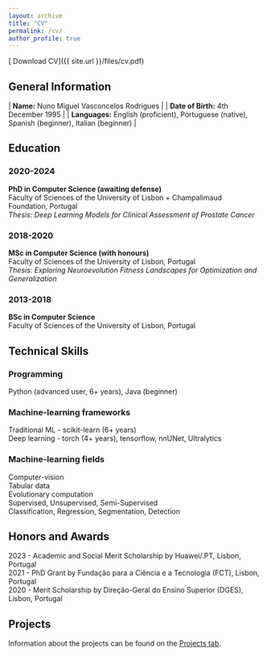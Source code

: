 ```yaml
---
layout: archive
title: "CV"
permalink: /cv/
author_profile: true
---
```


[<i class="fa fa-download"></i> Download CV]({{ site.url }}/files/cv.pdf)


## General Information


| **Name:** Nuno Miguel Vasconcelos Rodrigues                                                      |
| **Date of Birth:** 4th December 1995                                                             |
| **Languages:** English (proficient), Portuguese (native), Spanish (beginner), Italian (beginner) |


## Education


### 2020-2024 
**PhD in Computer Science (awaiting defense)**  
Faculty of Sciences of the University of Lisbon + Champalimaud Foundation, Portugal  
*Thesis: Deep Learning Models for Clinical Assessment of Prostate Cancer*  

### 2018-2020 
**MSc in Computer Science (with honours)**  
Faculty of Sciences of the University of Lisbon, Portugal  
*Thesis: Exploring Neuroevolution Fitness Landscapes for Optimization and Generalization*  

### 2013-2018 
**BSc in Computer Science**  
Faculty of Sciences of the University of Lisbon, Portugal  


## Technical Skills

### Programming
Python (advanced user, 6+ years), Java (beginner)  
### Machine-learning frameworks
Traditional ML - scikit-learn (6+ years)  
Deep learning - torch (4+ years), tensorflow, nnUNet, Ultralytics  
### Machine-learning fields
Computer-vision  
Tabular data  
Evolutionary computation  
Supervised, Unsupervised, Semi-Supervised  
Classification, Regression, Segmentation, Detection  


## Honors and Awards

2023 - Academic and Social Merit Scholarship by Huawei/.PT, Lisbon, Portugal  
2021 - PhD Grant by Fundação para a Ciência e a Tecnologia (FCT), Lisbon, Portugal  
2020 - Merit Scholarship by Direção-Geral do Ensino Superior (DGES), Lisbon, Portugal  

## Projects

<div class="wordwrap">Information about the projects can be found on the <a href="{{ site.baseurl }}/projects/">Projects tab</a>.</div>
